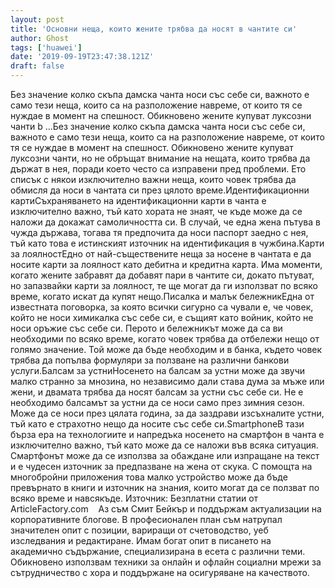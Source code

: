 ```yaml
---
layout: post
title: 'Основни неща, които жените трябва да носят в чантите си'
author: Ghost
tags: ['huawei']
date: '2019-09-19T23:47:38.121Z'
draft: false
---
```


Без значение колко скъпа дамска чанта носи със себе си, важното е само тези неща, които са на разположение навреме, от които тя се нуждае в момент на спешност. Обикновено жените купуват луксозни чанти b ...Без значение колко скъпа дамска чанта носи със себе си, важното е само тези неща, които са на разположение навреме, от които тя се нуждае в момент на спешност. Обикновено жените купуват луксозни чанти, но не обръщат внимание на нещата, които трябва да държат в нея, поради което често са изправени пред проблеми. Ето списък с някои изключително важни неща, които човек трябва да обмисля да носи в чантата си през цялото време.Идентификационни картиСъхраняването на идентификационни карти в чанта е изключително важно, тъй като хората не знаят, че къде може да се наложи да докажат самоличността си. В случай, че една жена пътува в чужда държава, тогава тя предпочита да носи паспорт заедно с нея, тъй като това е истинският източник на идентификация в чужбина.Карти за лоялностЕдно от най-съществените неща за носене в чантата е да носите карти за лоялност като дебитна и кредитна карта. Има моменти, когато жените забравят да добавят пари в чантите си, докато пътуват, но запазвайки карти за лоялност, те ще могат да ги използват по всяко време, когато искат да купят нещо.Писалка и малък бележникЕдна от известната поговорка, за която всички сигурно са чували е, че човек, който не носи химикалка със себе си, е същият като войник, който не носи оръжие със себе си. Перото и бележникът може да са ви необходими по всяко време, когато човек трябва да отбележи нещо от голямо значение. Той може да бъде необходим и в банка, където човек трябва да попълва формуляри за ползване на различни банкови услуги.Балсам за устниНосенето на балсам за устни може да звучи малко странно за мнозина, но независимо дали става дума за мъже или жени, и двамата трябва да носят балсам за устни със себе си. Не е необходимо балсамът за устни да се носи само през зимния сезон. Може да се носи през цялата година, за да заздрави изсъхналите устни, тъй като е страхотно нещо да носите със себе си.SmartphoneВ тази бърза ера на технологиите и напредъка носенето на смартфон в чанта е изключително важно, тъй като може да се наложи във всяка ситуация. Смартфонът може да се използва за обаждане или изпращане на текст и е чудесен източник за предпазване на жена от скука. С помощта на многобройни приложения това малко устройство може да бъде превърнато в книги и източник на знания, които могат да се ползват по всяко време и навсякъде. Източник: Безплатни статии от ArticleFactory.com    Аз съм Смит Бейкър и поддържам актуализации на корпоративните блогове. В професионален план съм натрупал значителен опит с позиции, вариращи от счетоводство, уеб изследвания и редактиране. Имам богат опит в писането на академично съдържание, специализирана в есета с различни теми. Обикновено използвам техники за онлайн и офлайн социални мрежи за сътрудничество с хора и поддържане на осигуряване на качеството.
